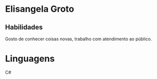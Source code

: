 # Elisangela Groto

## Habilidades

Gosto de conhecer coisas novas, trabalho com atendimento ao público.

# Linguagens

C#

